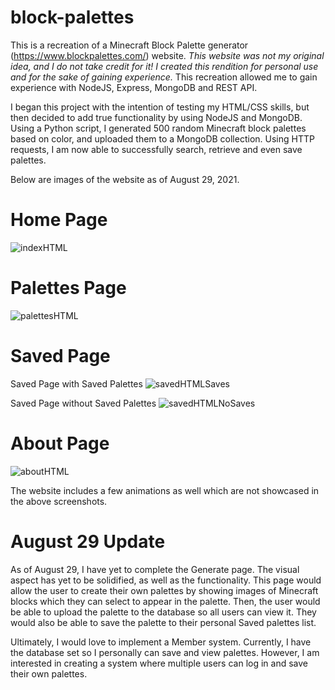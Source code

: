 # block-palettes
This is a recreation of a Minecraft Block Palette generator (https://www.blockpalettes.com/) website. *This website was not my original idea, and I do not take credit for it! I created this rendition for personal use and for the sake of gaining experience.* This recreation allowed me to gain experience with NodeJS, Express, MongoDB and REST API.

I began this project with the intention of testing my HTML/CSS skills, but then decided to add true functionality by using NodeJS and MongoDB. Using a Python script, I generated 500 random Minecraft block palettes based on color, and uploaded them to a MongoDB collection. Using HTTP requests, I am now able to successfully search, retrieve and even save palettes.

Below are images of the website as of August 29, 2021.

# Home Page
![indexHTML](https://user-images.githubusercontent.com/73635827/131243693-81399417-4632-4ffb-9a5f-9da806e0cb7e.png)

# Palettes Page
![palettesHTML](https://user-images.githubusercontent.com/73635827/131243701-6361b58c-df08-4d7c-95a6-d5f9e28e0b19.png)

# Saved Page
Saved Page with Saved Palettes
![savedHTMLSaves](https://user-images.githubusercontent.com/73635827/131243708-8754302d-c231-4a05-820f-a07100017f18.png)

Saved Page without Saved Palettes
![savedHTMLNoSaves](https://user-images.githubusercontent.com/73635827/131243711-1f9c633e-dd5f-440f-a214-c0a31d03868a.png)

# About Page
![aboutHTML](https://user-images.githubusercontent.com/73635827/131243716-03e79352-ca74-4194-bdf4-37429f1bbb4b.png)

The website includes a few animations as well which are not showcased in the above screenshots.

# August 29 Update
As of August 29, I have yet to complete the Generate page. The visual aspect has yet to be solidified, as well as the functionality. This page would allow the user to create their own palettes by showing images of Minecraft blocks which they can select to appear in the palette. Then, the user would be able to upload the palette to the database so all users can view it. They would also be able to save the palette to their personal Saved palettes list.

Ultimately, I would love to implement a Member system. Currently, I have the database set so I personally can save and view palettes. However, I am interested in creating a system where multiple users can log in and save their own palettes.
